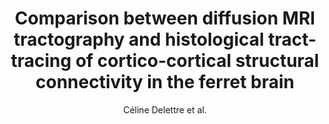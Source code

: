 ---
cat: gaia
subcat: architecture
bestof: false
author: Céline Delettre et al.
title: Comparison between diffusion MRI tractography and histological tract-tracing of cortico-cortical structural connectivity in the ferret brain
journal: Network Neuroscience
year: 2019
type: article
url: https -//doi.org/10.1162/netn_a_00098
doi: 10.1162/netn_a_00098
---